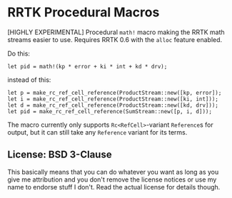 # RRTK Procedural Macros
[HIGHLY EXPERIMENTAL] Procedural `math!` macro making the RRTK math streams easier to use. Requires RRTK 0.6 with the `alloc` feature enabled.

Do this:
```
let pid = math!(kp * error + ki * int + kd * drv);
```
instead of this:
```
let p = make_rc_ref_cell_reference(ProductStream::new([kp, error]);
let i = make_rc_ref_cell_reference(ProductStream::new([ki, int]));
let d = make_rc_ref_cell_reference(ProductStream::new([kd, drv]));
let pid = make_rc_ref_cell_reference(SumStream::new([p, i, d]));
```
The macro currently only supports `Rc<RefCell>`-variant `Reference`s for output, but it can still take any `Reference` variant for its terms.

## License: BSD 3-Clause
This basically means that you can do whatever you want as long as you give me attribution and you don't remove the license notices or use my name to endorse stuff I don't. Read the actual license for details though.
